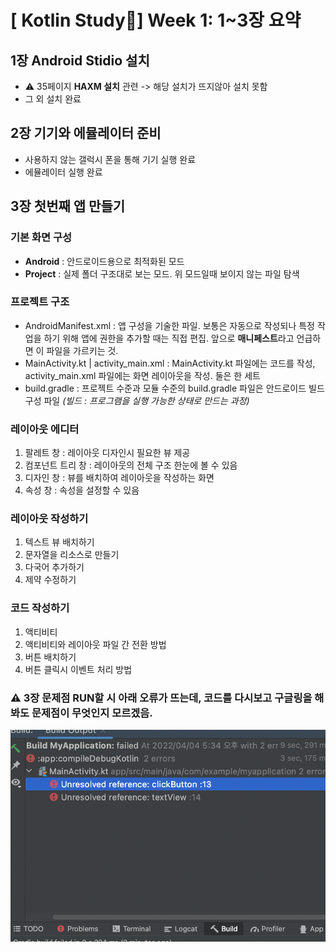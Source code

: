 # [ Kotlin Study📱] Week 1: 1~3장 요약
## 1장 Android Stidio 설치
   - ⚠️ 35페이지 **HAXM 설치** 관련 -> 해당 설치가 뜨지않아 설치 못함
   - 그 외 설치 완료
## 2장 기기와 에뮬레이터 준비
  - 사용하지 않는 갤럭시 폰을 통해 기기 실행 완료
  - 에뮬레이터 실행 완료
## 3장 첫번째 앱 만들기
### 기본 화면 구성
  - **Android** : 안드로이드용으로 최적화된 모드
  - **Project** : 실제 폴더 구조대로 보는 모드. 위 모드일때 보이지 않는 파일 탐색
### 프로젝트 구조
  - AndroidManifest.xml : 앱 구성을 기술한 파일. 보통은 자동으로 작성되나 특정 작업을 하기 위해 앱에 권한을 추가할 때는 직접 편집. 앞으로 **매니페스트**라고 언급하면 이 파일을 가르키는 것.
  - MainActivity.kt | activity_main.xml : MainActivity.kt 파일에는 코드를 작성, activity_main.xml 파일에는 화면 레이아웃을 작성. 둘은 한 세트
  - build.gradle : 프로젝트 수준과 모듈 수준의 build.gradle 파일은 안드로이드 빌드 구성 파일 *(빌드 : 프로그램을 실행 가능한 상태로 만드는 과정)*
### 레이아웃 에디터
  1. 팔레트 창 : 레이아웃 디자인시 필요한 뷰 제공
  2. 컴포넌트 트리 창 : 레이아웃의 전체 구조 한눈에 볼 수 있음
  3. 디자인 창 : 뷰를 배치하여 레이아웃을 작성하는 화면
  4. 속성 창 : 속성을 설정할 수 있음
### 레이아웃 작성하기
  1. 텍스트 뷰 배치하기
  2. 문자열을 리소스로 만들기
  3. 다국어 추가하기
  4. 제약 수정하기
### 코드 작성하기 
  1. 액티비티
  2. 액티비티와 레이아웃 파일 간 전환 방법
  3. 버튼 배치하기
  4. 버튼 클릭시 이벤트 처리 방법
### ⚠️ 3장 문제점 RUN할 시 아래 오류가 뜨는데, 코드를 다시보고 구글링을 해봐도 문제점이 무엇인지 모르겠음.
![problem](./img/problem.PNG)


